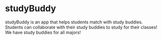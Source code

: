 # studyBuddy

studyBuddy is an app that helps students match with study buddies. Students can collaborate with their study buddies to study for their classes! We have study buddies for all majors!
